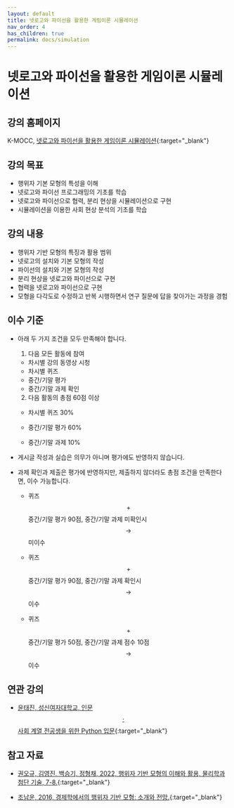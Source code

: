```yaml
---
layout: default
title: 넷로고와 파이선을 활용한 게임이론 시뮬레이션
nav_order: 4
has_children: true
permalink: docs/simulation
---
```


# 넷로고와 파이선을 활용한 게임이론 시뮬레이션

## 강의 홈페이지

K-MOCC, [넷로고와 파이선을 활용한 게임이론 시뮬레이션](https://www.kmooc.kr/view/course/detail/10298){:target="_blank"}

## 강의 목표

- 행위자 기본 모형의 특성을 이해
- 넷로고와 파이선 프로그래밍의 기초를 학습
- 넷로고와 파이선으로 협력, 분리 현상을 시뮬레이션으로 구현
- 시뮬레이션을 이용한 사회 현상 분석의 기초를 학습

## 강의 내용

- 행위자 기반 모형의 특징과 활용 범위
- 넷로고의 설치와 기본 모형의 작성
- 파이선의 설치와 기본 모형의 작성
- 분리 현상을 넷로고와 파이선으로 구현
- 협력을 넷로고와 파이선으로 구현
- 모형을 다각도로 수정하고 반복 시행하면서 연구 질문에 답을 찾아가는 과정을 경험

## 이수 기준

- 아래 두 가지 조건을 모두 만족해야 합니다.

  1. 다음 모든 활동에 참여

    - 차시별 강의 동영상 시청
    - 차시별 퀴즈
    - 중간/기말 평가
    - 중간/기말 과제 확인

  2. 다음 활동의 총점 60점 이상

    - 차시별 퀴즈 30%

    - 중간/기말 평가 60%

    - 중간/기말 과제 10%

- 게시글 작성과 실습은 의무가 아니며 평가에도 반영하지 않습니다. 

- 과제 확인과 제출은 평가에 반영하지만, 제출하지 않더라도 총점 조건을 만족한다면, 이수 가능합니다.

  - 퀴즈 $$+$$ 중간/기말 평가 90점, 중간/기말 과제 미확인시 $$\rightarrow$$ 미이수
  
  - 퀴즈 $$+$$ 중간/기말 평가 90점, 중간/기말 과제 확인시 $$\rightarrow$$ 이수

  - 퀴즈 $$+$$ 중간/기말 평가 50점, 중간/기말 과제 점수 10점  $$\rightarrow$$ 이수

<!-- ## 선수 과목




## 준비 사항


 -->

## 연관 강의

- [윤태진, 성신여자대학교, 인문$$\cdot$$사회 계열 전공생을 위한 Python 입문](https://www.kmooc.kr/view/course/detail/11452){:target="_blank"}

## 참고 자료

-  [권오규, 김영진, 백승기, 정형채, 2022, 행위자 기반 모형의 이해와 활용, 물리학과 첨단 기술, 7-8.](https://webzine.kps.or.kr/?p=5_view&idx=16729){:target="_blank"}

- [조남운, 2016, 경제학에서의 행위자 기반 모형: 소개와 전망.](/references/Cho2016kk.pdf){:target="_blank"}